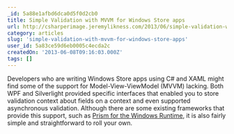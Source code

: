 ```yaml
---
_id: 5a88e1afbd6dca0d5f0d2cb0
title: Simple Validation with MVVM for Windows Store apps
url: http://csharperimage.jeremylikness.com/2013/06/simple-validation-with-mvvm-for-windows.html
category: articles
slug: 'simple-validation-with-mvvm-for-windows-store-apps'
user_id: 5a83ce59d6eb0005c4ecda2c
createdOn: '2013-06-08T09:16:03.000Z'
tags: []
---
```


Developers who are writing Windows Store apps using C# and XAML might find some of the support for Model-View-ViewModel (MVVM) lacking. Both WPF and Silverlight provided specific interfaces that enabled you to store validation context about fields on a context and even supported asynchronous validation. Although there are some existing frameworks that provide this support, such as <a href="http://msdn.microsoft.com/en-us/library/windows/apps/xx130660.aspx" target="_blank">Prism for the Windows Runtime</a>, it is also fairly simple and straightforward to roll your own.
